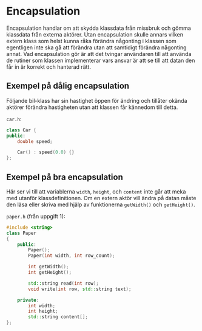 # Encapsulation
Encapsulation handlar om att skydda klassdata från missbruk och gömma klassdata från externa aktörer. Utan encapsulation skulle annars vilken extern klass som helst kunna råka förändra någonting i klassen som egentligen inte ska gå att förändra utan att samtidigt förändra någonting annat. Vad encapsulation gör är att det tvingar användaren till att använda de rutiner som klassen implementerar vars ansvar är att se till att datan den får in är korrekt och hanterad rätt.

## Exempel på dålig encapsulation
Följande bil-klass har sin hastighet öppen för ändring och tillåter okända aktörer förändra hastigheten utan att klassen får kännedom till detta.

`car.h`:
```c++
class Car {
public:
	double speed;

	Car() : speed(0.0) {}
};
```

## Exempel på bra encapsulation
Här ser vi till att variablerna `width`, `height`, och `content` inte går att meka med utanför klassdefinitionen. Om en extern aktör vill ändra på datan måste den läsa eller skriva med hjälp av funktionerna `getWidth()` och `getHeight()`.

`paper.h` (från uppgift 1):
```c++
#include <string>
class Paper
{
	public:
    	Paper();
    	Paper(int width, int row_count);

    	int getWidth();
    	int getHeight();

    	std::string read(int row);
    	void write(int row, std::string text);

	private:
    	int width;
    	int height;
        std::string content[];
};
```